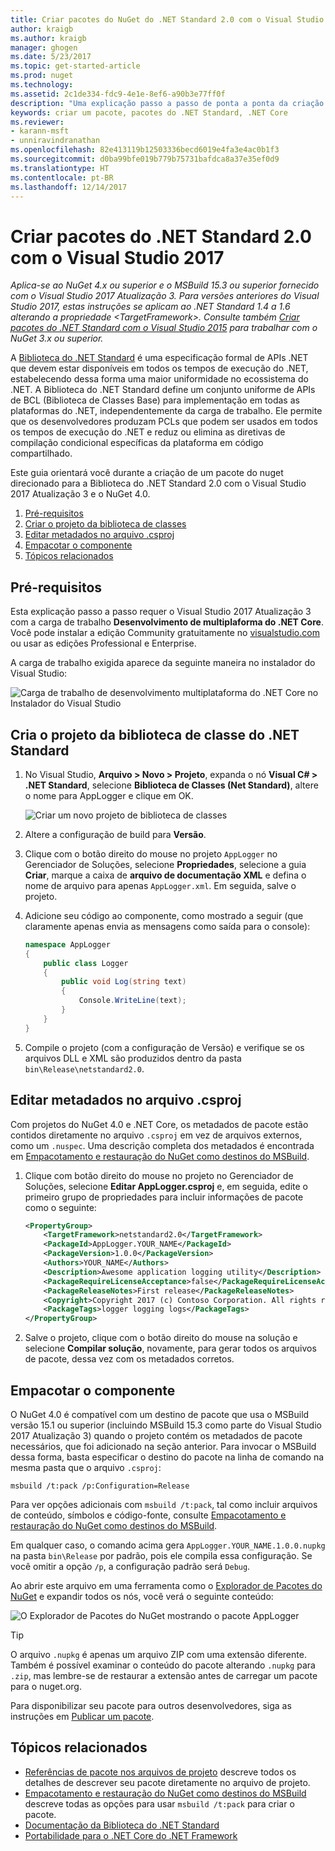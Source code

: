 ```yaml
---
title: Criar pacotes do NuGet do .NET Standard 2.0 com o Visual Studio 2017 | Microsoft Docs
author: kraigb
ms.author: kraigb
manager: ghogen
ms.date: 5/23/2017
ms.topic: get-started-article
ms.prod: nuget
ms.technology: 
ms.assetid: 2c1de334-fdc9-4e1e-8ef6-a90b3e77ff0f
description: "Uma explicação passo a passo de ponta a ponta da criação de pacotes do NuGet do .NET Standard 2.0 usando o NuGet 4.x e o Visual Studio 2017."
keywords: criar um pacote, pacotes do .NET Standard, .NET Core
ms.reviewer:
- karann-msft
- unniravindranathan
ms.openlocfilehash: 82e413119b12503336becd6019e4fa3e4ac0b1f3
ms.sourcegitcommit: d0ba99bfe019b779b75731bafdca8a37e35ef0d9
ms.translationtype: HT
ms.contentlocale: pt-BR
ms.lasthandoff: 12/14/2017
---
```

# <a name="create-net-standard-20-packages-with-visual-studio-2017"></a>Criar pacotes do .NET Standard 2.0 com o Visual Studio 2017

*Aplica-se ao NuGet 4.x ou superior e o MSBuild 15.3 ou superior fornecido com o Visual Studio 2017 Atualização 3. Para versões anteriores do Visual Studio 2017, estas instruções se aplicam ao .NET Standard 1.4 a 1.6 alterando a propriedade \<TargetFramework\>. Consulte também [Criar pacotes do .NET Standard com o Visual Studio 2015](../guides/create-net-standard-packages-vs2015.md) para trabalhar com o NuGet 3.x ou superior.*

A [Biblioteca do .NET Standard](https://docs.microsoft.com/dotnet/articles/standard/library) é uma especificação formal de APIs .NET que devem estar disponíveis em todos os tempos de execução do .NET, estabelecendo dessa forma uma maior uniformidade no ecossistema do .NET. A Biblioteca do .NET Standard define um conjunto uniforme de APIs de BCL (Biblioteca de Classes Base) para implementação em todas as plataformas do .NET, independentemente da carga de trabalho. Ele permite que os desenvolvedores produzam PCLs que podem ser usados em todos os tempos de execução do .NET e reduz ou elimina as diretivas de compilação condicional específicas da plataforma em código compartilhado.

Este guia orientará você durante a criação de um pacote do nuget direcionado para a Biblioteca do .NET Standard 2.0 com o Visual Studio 2017 Atualização 3 e o NuGet 4.0.

1. [Pré-requisitos](#pre-requisites)
1. [Criar o projeto da biblioteca de classes](#create-the-netstandard-class-library-project)
1. [Editar metadados no arquivo .csproj](#edit-metadata-in-the-csproj-file)
1. [Empacotar o componente](#package-the-component)
1. [Tópicos relacionados](#related-topics)

## <a name="pre-requisites"></a>Pré-requisitos

Esta explicação passo a passo requer o Visual Studio 2017 Atualização 3 com a carga de trabalho **Desenvolvimento de multiplaforma do .NET Core**. Você pode instalar a edição Community gratuitamente no [visualstudio.com](https://www.visualstudio.com/) ou usar as edições Professional e Enterprise.

A carga de trabalho exigida aparece da seguinte maneira no instalador do Visual Studio:

![Carga de trabalho de desenvolvimento multiplataforma do .NET Core no Instalador do Visual Studio](media/NuGet4-01-Workload.png)

## <a name="create-the-net-standard-class-library-project"></a>Cria o projeto da biblioteca de classe do .NET Standard

1. No Visual Studio, **Arquivo > Novo > Projeto**, expanda o nó **Visual C# > .NET Standard**, selecione **Biblioteca de Classes (Net Standard)**, altere o nome para AppLogger e clique em OK.

    ![Criar um novo projeto de biblioteca de classes](media/NuGet4-02-NewProject.png)

1. Altere a configuração de build para **Versão**.
1. Clique com o botão direito do mouse no projeto `AppLogger` no Gerenciador de Soluções, selecione **Propriedades**, selecione a guia **Criar**, marque a caixa de **arquivo de documentação XML** e defina o nome de arquivo para apenas `AppLogger.xml`. Em seguida, salve o projeto.

1. Adicione seu código ao componente, como mostrado a seguir (que claramente apenas envia as mensagens como saída para o console):

    ```cs
    namespace AppLogger
    {
        public class Logger
        {
            public void Log(string text)
            {
                Console.WriteLine(text);
            }
        }
    }
    ```

1. Compile o projeto (com a configuração de Versão) e verifique se os arquivos DLL e XML são produzidos dentro da pasta `bin\Release\netstandard2.0`.

## <a name="edit-metadata-in-the-csproj-file"></a>Editar metadados no arquivo .csproj

Com projetos do NuGet 4.0 e .NET Core, os metadados de pacote estão contidos diretamente no arquivo `.csproj` em vez de arquivos externos, como um `.nuspec`. Uma descrição completa dos metadados é encontrada em [Empacotamento e restauração do NuGet como destinos do MSBuild](../schema/msbuild-targets.md#pack-target).

1. Clique com botão direito do mouse no projeto no Gerenciador de Soluções, selecione **Editar AppLogger.csproj** e, em seguida, edite o primeiro grupo de propriedades para incluir informações de pacote como o seguinte:

    ```xml
    <PropertyGroup>
        <TargetFramework>netstandard2.0</TargetFramework>
        <PackageId>AppLogger.YOUR_NAME</PackageId>
        <PackageVersion>1.0.0</PackageVersion>
        <Authors>YOUR_NAME</Authors>
        <Description>Awesome application logging utility</Description>
        <PackageRequireLicenseAcceptance>false</PackageRequireLicenseAcceptance>
        <PackageReleaseNotes>First release</PackageReleaseNotes>
        <Copyright>Copyright 2017 (c) Contoso Corporation. All rights reserved.</Copyright>
        <PackageTags>logger logging logs</PackageTags>
    </PropertyGroup>
    ```

1. Salve o projeto, clique com o botão direito do mouse na solução e selecione **Compilar solução**, novamente, para gerar todos os arquivos de pacote, dessa vez com os metadados corretos.


## <a name="package-the-component"></a>Empacotar o componente

O NuGet 4.0 é compatível com um destino de pacote que usa o MSBuild versão 15.1 ou superior (incluindo MSBuild 15.3 como parte do Visual Studio 2017 Atualização 3) quando o projeto contém os metadados de pacote necessários, que foi adicionado na seção anterior. Para invocar o MSBuild dessa forma, basta especificar o destino do pacote na linha de comando na mesma pasta que o arquivo `.csproj`:

    msbuild /t:pack /p:Configuration=Release

Para ver opções adicionais com `msbuild /t:pack`, tal como incluir arquivos de conteúdo, símbolos e código-fonte, consulte [Empacotamento e restauração do NuGet como destinos do MSBuild](../schema/msbuild-targets.md#pack-target).

Em qualquer caso, o comando acima gera `AppLogger.YOUR_NAME.1.0.0.nupkg` na pasta `bin\Release` por padrão, pois ele compila essa configuração. Se você omitir a opção `/p`, a configuração padrão será `Debug`. 

Ao abrir este arquivo em uma ferramenta como o [Explorador de Pacotes do NuGet](https://github.com/NuGetPackageExplorer/NuGetPackageExplorer) e expandir todos os nós, você verá o seguinte conteúdo:

![O Explorador de Pacotes do NuGet mostrando o pacote AppLogger](media/NuGet4-03-PackageExplorer.png)

> [!Tip]
> O arquivo `.nupkg` é apenas um arquivo ZIP com uma extensão diferente. Também é possível examinar o conteúdo do pacote alterando `.nupkg` para `.zip`, mas lembre-se de restaurar a extensão antes de carregar um pacote para o nuget.org.

Para disponibilizar seu pacote para outros desenvolvedores, siga as instruções em [Publicar um pacote](../create-packages/publish-a-package.md).

## <a name="related-topics"></a>Tópicos relacionados

- [Referências de pacote nos arquivos de projeto](../consume-packages/package-references-in-project-files.md) descreve todos os detalhes de descrever seu pacote diretamente no arquivo de projeto.
- [Empacotamento e restauração do NuGet como destinos do MSBuild](../schema/msbuild-targets.md) descreve todas as opções para usar `msbuild /t:pack` para criar o pacote.
- [Documentação da Biblioteca do .NET Standard](https://docs.microsoft.com/dotnet/articles/standard/library)
- [Portabilidade para o .NET Core do .NET Framework](https://docs.microsoft.com/dotnet/articles/core/porting/index)
